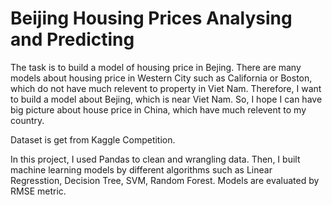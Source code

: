 # Beijing Housing Prices Analysing and Predicting
The task is to build a model of housing price in Bejing. There are many models about housing price in Western City such as California or Boston, which do not have much relevent to property in Viet Nam. Therefore, I want to build a model about Bejing, which is near Viet Nam. So, I hope I can have big picture about house price in China, which have much relevent to my country.

Dataset is get from Kaggle Competition.

In this project, I used Pandas to clean and wrangling data. Then, I built machine learning models by different algorithms such as Linear Regresstion, Decision Tree, SVM, Random Forest. Models are evaluated by RMSE metric.


